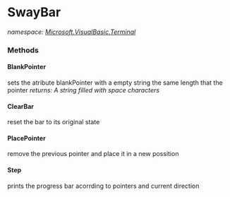 ﻿
# SwayBar
_namespace: [Microsoft.VisualBasic.Terminal](N-Microsoft.VisualBasic.Terminal.md)_



### Methods

#### BlankPointer
sets the atribute blankPointer with a empty string the same length that the pointer
_returns: A string filled with space characters_
#### ClearBar
reset the bar to its original state
#### PlacePointer
remove the previous pointer and place it in a new possition
#### Step
prints the progress bar acorrding to pointers and current direction



